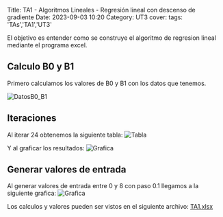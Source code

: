 Title: TA1 - Algoritmos Lineales - Regresión lineal con descenso de gradiente
Date: 2023-09-03 10:20
Category: UT3
cover:
tags: 'TAs','TA1','UT3'

El objetivo es entender como se construye el algoritmo de regresion lineal mediante el programa excel.

## Calculo B0 y B1

Primero calculamos los valores de B0 y B1 con los datos que tenemos.

![DatosB0_B1](https://github.com/gcabrera243/blob/main/content/UT3/TAs/TA1/ValoresB0B1.png?raw=true)

## Iteraciones

Al iterar 24 obtenemos la siguiente tabla:
![Tabla](https://github.com/gcabrera243/blob/main/content/UT3/TAs/TA1/TablaIteraciones.png?raw=true)

Y al graficar los resultados:
![Grafica](https://github.com/gcabrera243/blob/main/content/UT3/TAs/TA1/GraficaTablaIteraciones.png?raw=true)

## Generar valores de entrada

Al generar valores de entrada entre 0 y 8 con paso 0.1 llegamos a la siguiente grafica:
![Grafica](https://github.com/gcabrera243/blob/main/content/UT3/TAs/TA1/Tabla0a8.png?raw=true)

Los calculos y valores pueden ser vistos en el siguiente archivo:
[TA1.xlsx](https://github.com/gcabrera243/blob/main/content/UT3/TAs/TA1/TA1.xlsx?raw=true)
